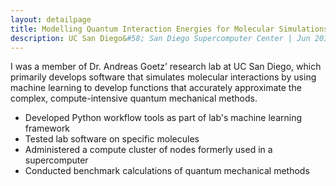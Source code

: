 ```yaml
---
layout: detailpage
title: Modelling Quantum Interaction Energies for Molecular Simulations
description: UC San Diego&#58; San Diego Supercomputer Center | Jun 2018 — Jul 2019
---
```


I was a member of Dr. Andreas Goetz’ research lab at UC San Diego, which primarily develops software that simulates molecular interactions by using machine learning to develop functions that accurately approximate the complex, compute-intensive quantum mechanical methods.
* Developed Python workflow tools as part of lab's machine learning framework  
* Tested lab software on specific molecules  
* Administered a compute cluster of nodes formerly used in a supercomputer  
* Conducted benchmark calculations of quantum mechanical methods